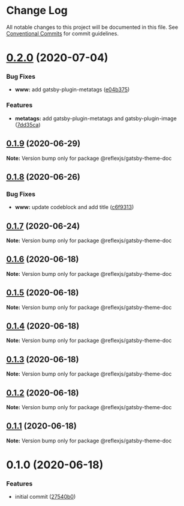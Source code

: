 # Change Log

All notable changes to this project will be documented in this file.
See [Conventional Commits](https://conventionalcommits.org) for commit guidelines.

# [0.2.0](https://github.com/reflexjs/reflex/compare/@reflexjs/gatsby-theme-doc@0.1.9...@reflexjs/gatsby-theme-doc@0.2.0) (2020-07-04)


### Bug Fixes

* **www:** add gatsby-plugin-metatags ([e04b375](https://github.com/reflexjs/reflex/commit/e04b3752dcae505d6c25628a54d503bfc7c4ae18))


### Features

* **metatags:** add gatsby-plugin-metatags and gatsby-plugin-image ([7dd35ca](https://github.com/reflexjs/reflex/commit/7dd35ca5a88f686f11a0f3772d4eaaa640842ba9))





## [0.1.9](https://github.com/reflexjs/reflex/compare/@reflexjs/gatsby-theme-doc@0.1.8...@reflexjs/gatsby-theme-doc@0.1.9) (2020-06-29)

**Note:** Version bump only for package @reflexjs/gatsby-theme-doc





## [0.1.8](https://github.com/reflexjs/reflex/compare/@reflexjs/gatsby-theme-doc@0.1.7...@reflexjs/gatsby-theme-doc@0.1.8) (2020-06-26)


### Bug Fixes

* **www:** update codeblock and add title ([c6f9313](https://github.com/reflexjs/reflex/commit/c6f93138337bf4dbec57d5f1d1131538c90ec303))





## [0.1.7](https://github.com/reflexjs/reflex/compare/@reflexjs/gatsby-theme-doc@0.1.6...@reflexjs/gatsby-theme-doc@0.1.7) (2020-06-24)

**Note:** Version bump only for package @reflexjs/gatsby-theme-doc





## [0.1.6](https://github.com/reflexjs/reflex/compare/@reflexjs/gatsby-theme-doc@0.1.5...@reflexjs/gatsby-theme-doc@0.1.6) (2020-06-18)

**Note:** Version bump only for package @reflexjs/gatsby-theme-doc





## [0.1.5](https://github.com/reflexjs/reflex/compare/@reflexjs/gatsby-theme-doc@0.1.4...@reflexjs/gatsby-theme-doc@0.1.5) (2020-06-18)

**Note:** Version bump only for package @reflexjs/gatsby-theme-doc





## [0.1.4](https://github.com/reflexjs/reflex/compare/@reflexjs/gatsby-theme-doc@0.1.3...@reflexjs/gatsby-theme-doc@0.1.4) (2020-06-18)

**Note:** Version bump only for package @reflexjs/gatsby-theme-doc





## [0.1.3](https://github.com/reflexjs/reflex/compare/@reflexjs/gatsby-theme-doc@0.1.2...@reflexjs/gatsby-theme-doc@0.1.3) (2020-06-18)

**Note:** Version bump only for package @reflexjs/gatsby-theme-doc





## [0.1.2](https://github.com/reflexjs/reflex/compare/@reflexjs/gatsby-theme-doc@0.1.1...@reflexjs/gatsby-theme-doc@0.1.2) (2020-06-18)

**Note:** Version bump only for package @reflexjs/gatsby-theme-doc





## [0.1.1](https://github.com/reflexjs/reflex/compare/@reflexjs/gatsby-theme-doc@0.1.0...@reflexjs/gatsby-theme-doc@0.1.1) (2020-06-18)

**Note:** Version bump only for package @reflexjs/gatsby-theme-doc





# 0.1.0 (2020-06-18)


### Features

* initial commit ([27540b0](https://github.com/reflexjs/reflex/commit/27540b022a849212a21894b05df928e5e6b19456))
